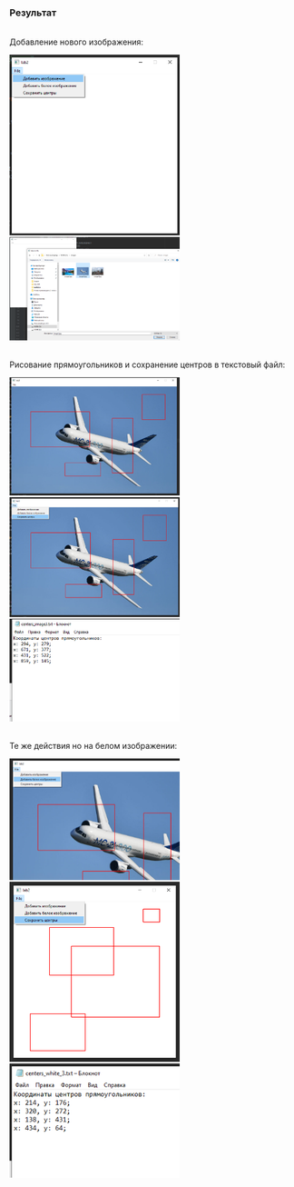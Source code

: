 ### Результат
<br>
Добавление нового изображения:<br>
<p float="left">
<img src="https://github.com/IlyaOv/labs_GUI/blob/lab2/results/img1.png" width="300">
<img src="https://github.com/IlyaOv/labs_GUI/blob/lab2/results/img2.png" width="300">
</p>
<br>
Рисование прямоугольников и сохранение центров в текстовый файл:<br>
<p float="left">
<img src="https://github.com/IlyaOv/labs_GUI/blob/lab2/results/img3.png" width="300">
<img src="https://github.com/IlyaOv/labs_GUI/blob/lab2/results/img4.png" width="300">
<img src="https://github.com/IlyaOv/labs_GUI/blob/lab2/results/img5.png" width="300">
</p>
<br>
Те же действия но на белом изображении:<br>
<p float="left">
<img src="https://github.com/IlyaOv/labs_GUI/blob/lab2/results/img6.png" width="300">
<img src="https://github.com/IlyaOv/labs_GUI/blob/lab2/results/img7.png" width="300">
<img src="https://github.com/IlyaOv/labs_GUI/blob/lab2/results/img8.png" width="300">
</p>
